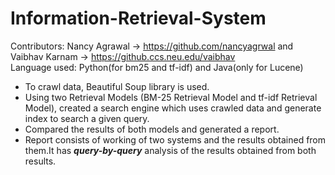 # Information-Retrieval-System <br />
Contributors: Nancy Agrawal -> https://github.com/nancyagrwal and Vaibhav Karnam -> https://github.ccs.neu.edu/vaibhav<br />
Language used: Python(for bm25 and tf-idf) and Java(only for Lucene) <br />
* To crawl data, Beautiful Soup library is used.
* Using two Retrieval Models (BM-25 Retrieval Model and tf-idf Retrieval Model), created a search engine which uses crawled data and generate index to search a given query.
* Compared the results of both models and generated a report.
* Report consists of working of two systems and the results obtained from them.It has _**query-by-query**_ analysis of the results obtained from both results.
